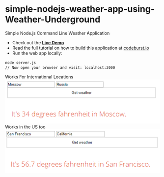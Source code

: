 # simple-nodejs-weather-app-using-Weather-Underground
Simple Node.js Command Line Weather Application

* Check out the **[Live Demo](https://simple-nodejs-weather-app-irhhpddsku.now.sh/)**
* Read the full tutorial on how to build this application at [codeburst.io](https://codeburst.io)
* Run the web app locally:
```
node server.js
// Now open your browser and visit: localhost:3000
```
Works For International Locations
![alt text](https://github.com/inventingthing/simple-nodejs-weather-app/blob/master/Capture.PNG)
Works in the US too
![alt text](https://github.com/inventingthing/simple-nodejs-weather-app/blob/master/Capture2.PNG)
